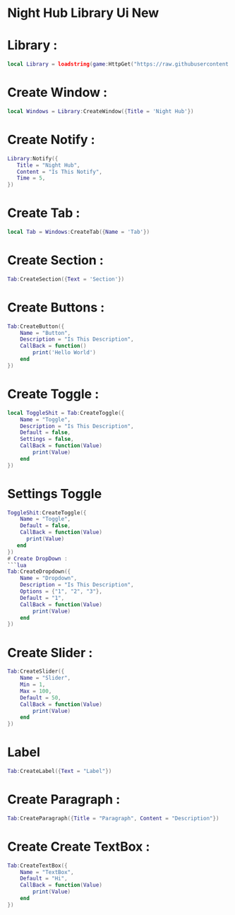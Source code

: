 # Night Hub Library Ui New

# Library :
```lua
local Library = loadstring(game:HttpGet("https://raw.githubusercontent.com/SourceFullNightHub/ewihwg/main/l"))()
```

# Create Window :
```lua
local Windows = Library:CreateWindow({Title = 'Night Hub'})
```
# Create Notify :
```lua
Library:Notify({
   Title = "Night Hub",
   Content = "Is This Notify",
   Time = 5,
}) 
```

# Create Tab :
```lua
local Tab = Windows:CreateTab({Name = 'Tab'})
```

# Create Section :
```lua
Tab:CreateSection({Text = 'Section'})
```

# Create Buttons :
```lua
Tab:CreateButton({
    Name = "Button",
    Description = "Is This Description",
    CallBack = function()
        print('Hello World')
    end
})
```

# Create Toggle :
```lua
local ToggleShit = Tab:CreateToggle({
    Name = "Toggle",
    Description = "Is This Description",
    Default = false,
    Settings = false,
    CallBack = function(Value)
        print(Value)
    end
})
```

# Settings Toggle
```lua
ToggleShit:CreateToggle({
    Name = "Toggle",
    Default = false,
    CallBack = function(Value)
      print(Value)
   end
})
# Create DropDown :
```lua
Tab:CreateDropdown({
    Name = "Dropdown",
    Description = "Is This Description",
    Options = {"1", "2", "3"},
    Default = "1",
    CallBack = function(Value)
        print(Value)
    end
})
```

# Create Slider :
```lua
Tab:CreateSlider({
    Name = "Slider",
    Min = 1,
    Max = 100,
    Default = 50,
    CallBack = function(Value)
        print(Value)
    end
})
```
# Label
```lua
Tab:CreateLabel({Text = "Label"})
```

# Create Paragraph :
```lua
Tab:CreateParagraph({Title = "Paragraph", Content = "Description"})
```

# Create Create TextBox :
```lua
Tab:CreateTextBox({
    Name = "TextBox",
    Default = "Hi",
    CallBack = function(Value)
        print(Value)
    end
})
```
